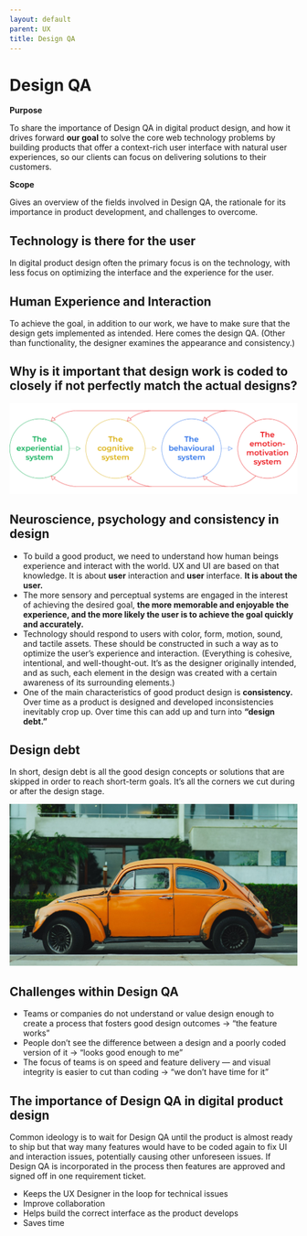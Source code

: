 ```yaml
---
layout: default
parent: UX
title: Design QA
---
```


# Design QA

**Purpose**

To share the importance of Design QA in digital product design, and how
it drives forward **our goal** to solve the core web technology problems
by building products that offer a context-rich user interface with
natural user experiences, so our clients can focus on delivering
solutions to their customers.

**Scope**

Gives an overview of the fields involved in Design QA, the rationale for
its importance in product development, and challenges to overcome.

## Technology is there for the user

In digital product design often the primary focus is on the technology,
with less focus on optimizing the interface and the experience for the
user.

## Human Experience and Interaction

To achieve the goal, in addition to our work, we have to make sure that
the design gets implemented as intended. Here comes the design QA.
(Other than functionality, the designer examines the appearance and
consistency.)

## Why is it important that design work is coded to closely if not perfectly match the actual designs?

![Design QA](design_QA1.png)

## Neuroscience, psychology and consistency in design

  - To build a good product, we need to understand how human beings
    experience and interact with the world. UX and UI are based on that
    knowledge. It is about **user** interaction and **user** interface.
    **It is about the user.**
  - The more sensory and perceptual systems are engaged in the interest
    of achieving the desired goal, **the more memorable and enjoyable
    the experience, and the more likely the user is to achieve the goal
    quickly and accurately.**
  - Technology should respond to users with color, form, motion, sound,
    and tactile assets. These should be constructed in such a way as to
    optimize the user’s experience and interaction. (Everything is
    cohesive, intentional, and well-thought-out. It’s as the designer
    originally intended, and as such, each element in the design was
    created with a certain awareness of its surrounding elements.)
  - One of the main characteristics of good product design is
    **consistency.** Over time as a product is designed and developed
    inconsistencies inevitably crop up. Over time this can add up and
    turn into **“design debt.”**

## Design debt

In short, design debt is all the good design concepts or solutions that
are skipped in order to reach short-term goals. It’s all the corners we
cut during or after the design stage.

![Design QA 2](design_QA2.png)

## Challenges within Design QA

  - Teams or companies do not understand or value design enough to
    create a process that fosters good design outcomes → “the feature
    works”
  - People don’t see the difference between a design and a poorly coded
    version of it → “looks good enough to me”
  - The focus of teams is on speed and feature delivery — and visual
    integrity is easier to cut than coding → “we don’t have time for it”

## The importance of Design QA in digital product design

Common ideology is to wait for Design QA until the product is almost
ready to ship but that way many features would have to be coded again to
fix UI and interaction issues, potentially causing other unforeseen
issues. If Design QA is incorporated in the process then features are
approved and signed off in one requirement ticket.

  - Keeps the UX Designer in the loop for technical issues
  - Improve collaboration
  - Helps build the correct interface as the product develops
  - Saves time
